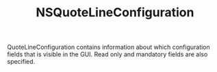 ﻿---
uid: crmscript_ref_NSQuoteLineConfiguration
title: NSQuoteLineConfiguration
intellisense: Void.NSQuoteLineConfiguration
keywords: NSQuoteLineConfiguration
so.topic: reference
---

QuoteLineConfiguration contains information about which configuration fields that is visible in the GUI. Read only and mandatory fields are also specified.
